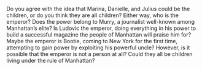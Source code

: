 Do you agree with the idea that Marina, Danielle, and Julius could be the children, or do you think they are all children? Either way, who is the emperor? Does the power belong to Murry, a journalist well-known among Manhattan’s elite? Is Ludovic the emperor, doing everything in his power to build a successful magazine the people of Manhattan will praise him for? Maybe the emperor is Bootie, coming to New York for the first time, attempting to gain power by exploiting his powerful uncle? However, is it possible that the emperor is not a person at all? Could they all be children living under the rule of Manhattan? 
